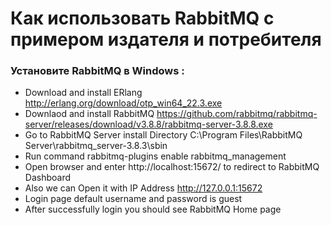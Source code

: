 # Как использовать RabbitMQ с примером издателя и потребителя

### Установите RabbitMQ в Windows :

* Download and install ERlang http://erlang.org/download/otp_win64_22.3.exe
* Downlaod and install RabbitMQ https://github.com/rabbitmq/rabbitmq-server/releases/download/v3.8.8/rabbitmq-server-3.8.8.exe
* Go to RabbitMQ Server install Directory C:\Program Files\RabbitMQ Server\rabbitmq_server-3.8.3\sbin
* Run command rabbitmq-plugins enable rabbitmq_management
* Open browser and enter http://localhost:15672/ to redirect to RabbitMQ Dashboard
* Also we can Open it with IP Address http://127.0.0.1:15672
* Login page default username and password is guest
* After successfully login you should see RabbitMQ Home page